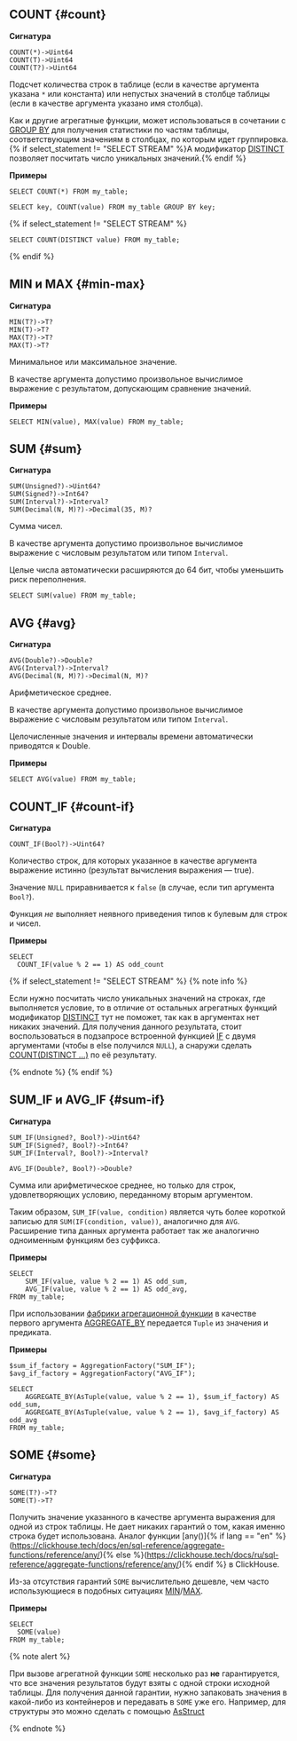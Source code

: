 ## COUNT {#count}

**Сигнатура**
```
COUNT(*)->Uint64
COUNT(T)->Uint64
COUNT(T?)->Uint64
```

Подсчет количества строк в таблице (если в качестве аргумента указана `*` или константа) или непустых значений в столбце таблицы (если в качестве аргумента указано имя столбца).

Как и другие агрегатные функции, может использоваться в сочетании с [GROUP BY](../../../syntax/group_by.md) для получения статистики по частям таблицы, соответствующим значениям в столбцах, по которым идет группировка. {% if select_statement != "SELECT STREAM" %}А модификатор [DISTINCT](../../../syntax/group_by.md#distinct) позволяет посчитать число уникальных значений.{% endif %}

**Примеры**
``` yql
SELECT COUNT(*) FROM my_table;
```

``` yql
SELECT key, COUNT(value) FROM my_table GROUP BY key;
```
{% if select_statement != "SELECT STREAM" %}

``` yql
SELECT COUNT(DISTINCT value) FROM my_table;
```
{% endif %}

## MIN и MAX {#min-max}

**Сигнатура**
```
MIN(T?)->T?
MIN(T)->T?
MAX(T?)->T?
MAX(T)->T?
```

Минимальное или максимальное значение.

В качестве аргумента допустимо произвольное вычислимое выражение с результатом, допускающим сравнение значений.

**Примеры**
``` yql
SELECT MIN(value), MAX(value) FROM my_table;
```

## SUM {#sum}

**Сигнатура**
```
SUM(Unsigned?)->Uint64?
SUM(Signed?)->Int64?
SUM(Interval?)->Interval?
SUM(Decimal(N, M)?)->Decimal(35, M)?
```

Сумма чисел.

В качестве аргумента допустимо произвольное вычислимое выражение с числовым результатом или типом `Interval`.

Целые числа автоматически расширяются до 64 бит, чтобы уменьшить риск переполнения.

``` yql
SELECT SUM(value) FROM my_table;
```

## AVG {#avg}

**Сигнатура**
```
AVG(Double?)->Double?
AVG(Interval?)->Interval?
AVG(Decimal(N, M)?)->Decimal(N, M)?
```

Арифметическое среднее.

В качестве аргумента допустимо произвольное вычислимое выражение с числовым результатом или типом `Interval`.

Целочисленные значения и интервалы времени автоматически приводятся к Double.

**Примеры**
``` yql
SELECT AVG(value) FROM my_table;
```

## COUNT_IF {#count-if}

**Сигнатура**
```
COUNT_IF(Bool?)->Uint64?
```

Количество строк, для которых указанное в качестве аргумента выражение истинно (результат вычисления выражения — true).

Значение `NULL` приравнивается к `false` (в случае, если тип аргумента `Bool?`).

Функция *не* выполняет неявного приведения типов к булевым для строк и чисел.

**Примеры**
``` yql
SELECT
  COUNT_IF(value % 2 == 1) AS odd_count
```

{% if select_statement != "SELECT STREAM" %}
{% note info %}

Если нужно посчитать число уникальных значений на строках, где выполняется условие, то в отличие от остальных агрегатных функций модификатор [DISTINCT](../../../syntax/group_by.md#distinct) тут не поможет, так как в аргументах нет никаких значений. Для получения данного результата, стоит воспользоваться в подзапросе встроенной функцией [IF](../../../builtins/basic.md#if) с двумя аргументами (чтобы в else получился `NULL`), а снаружи сделать [COUNT(DISTINCT ...)](#count) по её результату.

{% endnote %}
{% endif %}

## SUM_IF и AVG_IF {#sum-if}

**Сигнатура**
```
SUM_IF(Unsigned?, Bool?)->Uint64?
SUM_IF(Signed?, Bool?)->Int64?
SUM_IF(Interval?, Bool?)->Interval?

AVG_IF(Double?, Bool?)->Double?
```

Сумма или арифметическое среднее, но только для строк, удовлетворяющих условию, переданному вторым аргументом.

Таким образом, `SUM_IF(value, condition)` является чуть более короткой записью для `SUM(IF(condition, value))`, аналогично для `AVG`. Расширение типа данных аргумента работает так же аналогично одноименным функциям без суффикса.

**Примеры**
``` yql
SELECT
    SUM_IF(value, value % 2 == 1) AS odd_sum,
    AVG_IF(value, value % 2 == 1) AS odd_avg,
FROM my_table;
```

При использовании [фабрики агрегационной функции](../../basic.md#aggregationfactory) в качестве первого аргумента [AGGREGATE_BY](#aggregateby) передается `Tuple` из значения и предиката.

**Примеры**

``` yql
$sum_if_factory = AggregationFactory("SUM_IF");
$avg_if_factory = AggregationFactory("AVG_IF");

SELECT
    AGGREGATE_BY(AsTuple(value, value % 2 == 1), $sum_if_factory) AS odd_sum,
    AGGREGATE_BY(AsTuple(value, value % 2 == 1), $avg_if_factory) AS odd_avg
FROM my_table;
```

## SOME {#some}

**Сигнатура**
```
SOME(T?)->T?
SOME(T)->T?
```

Получить значение указанного в качестве аргумента выражения для одной из строк таблицы. Не дает никаких гарантий о том, какая именно строка будет использована. Аналог функции [any()]{% if lang == "en" %}(https://clickhouse.tech/docs/en/sql-reference/aggregate-functions/reference/any/){% else %}(https://clickhouse.tech/docs/ru/sql-reference/aggregate-functions/reference/any/){% endif %} в ClickHouse.

Из-за отсутствия гарантий `SOME` вычислительно дешевле, чем часто использующиеся в подобных ситуациях [MIN](#min)/[MAX](#max).

**Примеры**
``` yql
SELECT
  SOME(value)
FROM my_table;
```

{% note alert %}

При вызове агрегатной функции `SOME` несколько раз **не** гарантируется, что все значения результатов будут взяты с одной строки исходной таблицы. Для получения данной гарантии, нужно запаковать значения в какой-либо из контейнеров и передавать в `SOME` уже его. Например, для структуры это можно сделать с помощью [AsStruct](../../../builtins/basic.md#asstruct)

{% endnote %}